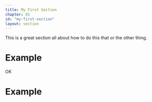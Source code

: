 ```yaml
---
title: My First Section
chapter: 01
id: "my-first-section"
layout: section
---
```


This is a great section all about how to do this that or the other thing.

# Example

OK

# Example
